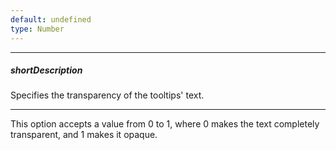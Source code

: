 ```yaml
---
default: undefined
type: Number
---
```

---
##### shortDescription
Specifies the transparency of the tooltips' text.

---
This option accepts a value from 0 to 1, where 0 makes the text completely transparent, and 1 makes it opaque.